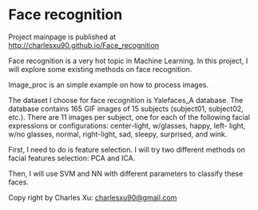 Face recognition
===================

Project mainpage is published at http://charlesxu90.github.io/Face_recognition

Face recognition is a very hot topic in Machine Learning. In this project, I will explore some existing methods on face recognition.

Image_proc is an simple example on how to process images.

The dataset I choose for face recognition is Yalefaces_A database. The database contains 165 GIF images of 15 subjects (subject01, subject02, etc.). There are 11 images per subject, one for each of the following facial expressions or configurations: center-light, w/glasses, happy, left- light, w/no glasses, normal, right-light, sad, sleepy, surprised, and wink.

First, I need to do is feature selection. I will try two different methods on facial features selection: PCA and ICA.

Then, I will use SVM and NN with different parameters to classify these faces.

Copy right by Charles Xu: charlesxu90@gmail.com
